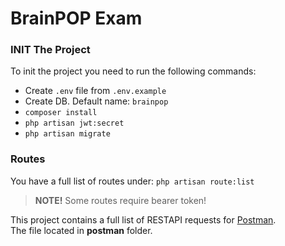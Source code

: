 # BrainPOP Exam

### INIT The Project
To init the project you need to run the following commands:

- Create `.env` file from `.env.example`
- Create DB. Default name: `brainpop`
- `composer install`
- `php artisan jwt:secret`
- `php artisan migrate`

### Routes

You have a full list of routes under: `php artisan route:list`
> **NOTE!** Some routes require bearer token!

This project contains a full list of RESTAPI requests for [Postman](https://www.postman.com). <br>
The file located in **postman** folder.

